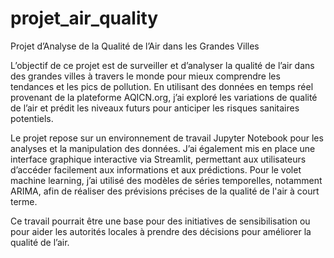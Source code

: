 # projet_air_quality
Projet d’Analyse de la Qualité de l’Air dans les Grandes Villes

L’objectif de ce projet est de surveiller et d’analyser la qualité de l’air dans des grandes villes à travers le monde pour mieux comprendre les tendances et les pics de pollution. En utilisant des données en temps réel provenant de la plateforme AQICN.org, j’ai exploré les variations de qualité de l’air et prédit les niveaux futurs pour anticiper les risques sanitaires potentiels.

Le projet repose sur un environnement de travail Jupyter Notebook pour les analyses et la manipulation des données. J’ai également mis en place une interface graphique interactive via Streamlit, permettant aux utilisateurs d’accéder facilement aux informations et aux prédictions. Pour le volet machine learning, j’ai utilisé des modèles de séries temporelles, notamment ARIMA, afin de réaliser des prévisions précises de la qualité de l'air à court terme.

Ce travail pourrait être une base pour des initiatives de sensibilisation ou pour aider les autorités locales à prendre des décisions pour améliorer la qualité de l’air.
